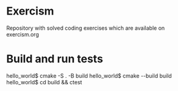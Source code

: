 # Exercism
Repository with solved coding exercises which are available on exercism.org 

# Build and run tests
hello_world$ cmake -S . -B build
hello_world$ cmake --build build
hello_world$ cd build && ctest
